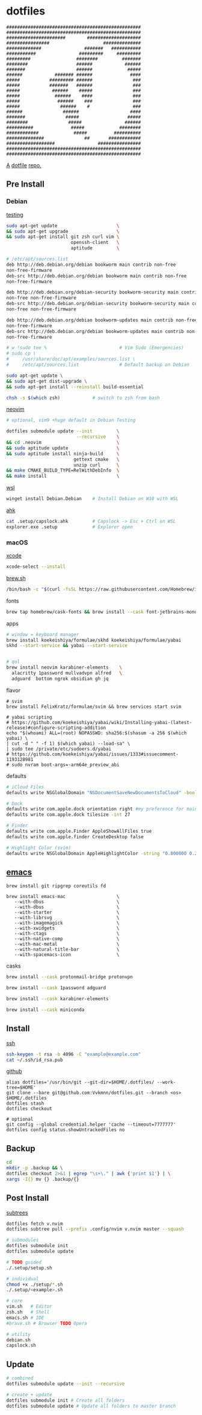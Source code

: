 # dotfiles

```
##################################################
##################################################
######################        ####################
################                    ##############
#############                #######   ###########
###########                #########     #########
#########                 ########         #######
########                  ######            ######
#######                   ######             #####
######            ####### ######              ####
#####           ######### ######               ###
#####           #######   ######               ###
#####            ######    #####               ###
#####             ######    ####               ###
#####              ######    ###               ###
#####               ######    #                ###
######               ######                   ####
#######               #####                  #####
########               #####                ######
##########              #####             ########
############             #####          ##########
##############               ##       ############
##################                ################
##################################################
##################################################
```

[A](https://medium.com/@webprolific/getting-started-with-dotfiles-43c3602fd789) [dotfile](https://dotfiles.github.io) [repo](https://news.ycombinator.com/item?id=11070797)[.](https://www.atlassian.com/git/tutorials/dotfiles)

## Pre Install

### Debian

[testing](https://wiki.debian.org/LTS)
```sh
sudo apt-get update                      \
&& sudo apt-get upgrade                  \
&& sudo apt-get install git zsh curl vim \
                        openssh-client   \
                        aptitude         \
```
```sh
# /etc/apt/sources.list
deb http://deb.debian.org/debian bookworm main contrib non-free
non-free-firmware
deb-src http://deb.debian.org/debian bookworm main contrib non-free
non-free-firmware

deb http://deb.debian.org/debian-security bookworm-security main contrib
non-free non-free-firmware
deb-src http://deb.debian.org/debian-security bookworm-security main contrib
non-free non-free-firmware

deb http://deb.debian.org/debian bookworm-updates main contrib non-free
non-free-firmware
deb-src http://deb.debian.org/debian bookworm-updates main contrib non-free
non-free-firmware

# w !sudo tee %                           # Vim Sudo (Emergencies)
# sudo cp \ 
#     /usr/share/doc/apt/examples/sources.list \
#     /etc/apt/sources.list               # Default backup on Debian
```
```sh
sudo apt-get update \
&& sudo apt-get dist-upgrade \
&& sudo apt-get install --reinstall build-essential
```
```sh
chsh -s $(which zsh)            # switch to zsh from bash
```

[neovim](https://neovim.io/)
```sh
# optional, vim9 +huge default in Debian Testing

dotfiles submodule update --init         \
                          --recursive    \
&& cd .neovim                            \
&& sudo aptitude update                  \
&& sudo aptitude install ninja-build     \
                         gettext cmake   \
                         unzip curl      \
&& make CMAKE_BUILD_TYPE=RelWithDebInfo  \
&& make install                          \
```

[wsl](https://learn.microsoft.com/en-us/windows/wsl/install)
```sh
winget install Debian.Debian    # Install Debian on W10 with WSL
```

[ahk](https://www.autohotkey.com/)
```sh
cat .setup/capslock.ahk         # Capslock -> Esc + Ctrl on WSL 
explorer.exe .setup             # Explorer open 
```

### macOS

[xcode](https://developer.apple.com/xcode/resources/)
```sh
xcode-select --install
```

[brew.sh](https://brew.sh)
```sh
/bin/bash -c "$(curl -fsSL https://raw.githubusercontent.com/Homebrew/install/HEAD/install.sh)" 
```

fonts
```zsh
brew tap homebrew/cask-fonts && brew install --cask font-jetbrains-mono-nerd-font
```

apps
```zsh
# window = keyboard manager
brew install koekeishiya/formulae/skhd koekeishiya/formulae/yabai
skhd --start-service && yabai --start-service


# qol
brew install neovim karabiner-elements    \
  alacritty 1password mullvadvpn alfred   \
  adguard  bottom ngrok obsidian gh jq
```

flavor
```
# svim 
brew install FelixKratz/formulae/svim && brew services start svim

# yabai scripting 
# https://github.com/koekeishiya/yabai/wiki/Installing-yabai-(latest-release)#configure-scripting-addition
echo "$(whoami) ALL=(root) NOPASSWD: sha256:$(shasum -a 256 $(which yabai) \
| cut -d " " -f 1) $(which yabai) --load-sa" \
| sudo tee /private/etc/sudoers.d/yabai
# https://github.com/koekeishiya/yabai/issues/1333#issuecomment-1193128981
# sudo nvram boot-args=-arm64e_preview_abi 
```


defaults
```zsh
# iCloud Files
defaults write NSGlobalDomain "NSDocumentSaveNewDocumentsToCloud" -bool "false" 

# Dock
defaults write com.apple.dock orientation right #my preference for main machine
defaults write com.apple.dock tilesize -int 27

# Finder
defaults write com.apple.Finder AppleShowAllFiles true
defaults write com.apple.finder CreateDesktop false

# Highlight Color (svim)
defaults write NSGlobalDomain AppleHighlightColor -string "0.800000 0.200000 0.200000"
```

## [emacs](https://github.com/doomemacs/doomemacs)
```
brew install git ripgrep coreutils fd

brew install emacs-mac                   \
   --with-dbus                           \
   --with-dbus                           \
   --with-starter                        \
   --with-librsvg                        \
   --with-imagemagick                    \
   --with-xwidgets                       \ 
   --with-ctags                          \
   --with-native-comp                    \
   --with-mac-metal                      \
   --with-natural-title-bar              \
   --with-spacemacs-icon                 \
```

casks
```sh
brew install --cask protonmail-bridge protonvpn
```
```sh
brew install --cask 1password adguard
```
```sh
brew install --cask karabiner-elements          
```
```sh
brew install --cask miniconda
```

## Install

[ssh](https://docs.github.com/en/authentication/connecting-to-github-with-ssh/generating-a-new-ssh-key-and-adding-it-to-the-ssh-agent)
```sh
ssh-keygen -t rsa -b 4096 -C "example@example.com"
cat ~/.ssh/id_rsa.pub
```

[github](https://github.com/Vvkmnn/dotfiles)
```
alias dotfiles='/usr/bin/git --git-dir=$HOME/.dotfiles/ --work-tree=$HOME'
git clone --bare git@github.com:Vvkmnn/dotfiles.git --branch <os> $HOME/.dotfiles
dotfiles stash
dotfiles checkout

# optional
git config --global credential.helper 'cache --timeout=7777777'
dotfiles config status.showUntrackedFiles no

```

## Backup

```sh
cd
mkdir -p .backup && \
dotfiles checkout 2>&1 | egrep "\s+\." | awk {'print $1'} | \
xargs -I{} mv {} .backup/{}
```

## Post Install

[subtrees](https://www.atlassian.com/git/tutorials/git-subtree)
```zsh
dotfiles fetch v.nvim
dotfiles subtree pull --prefix .config/nvim v.nvim master --squash

```

```sh
# submodules
dotfiles submodule init
dotfiles submodule update

# TODO guided
./.setup/setup.sh

# individual
chmod +x ./setup/*.sh
./.setup/<example>.sh

# core
vim.sh   # Editor
zsh.sh   # Shell
emacs.sh # IDE
#brave.sh # Browser TODO Opera

# utility
debian.sh
capslock.sh
```

## Update

```sh
# combined
dotfiles submodule update --init --recursive

# create + update
dotfiles submodule init # Create all folders 
dotfiles submodule update # Update all folders to master branch
```

